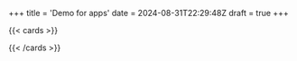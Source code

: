 +++
title = 'Demo for apps'
date = 2024-08-31T22:29:48Z
draft = true
+++

{{< cards >}}

{{< /cards >}}